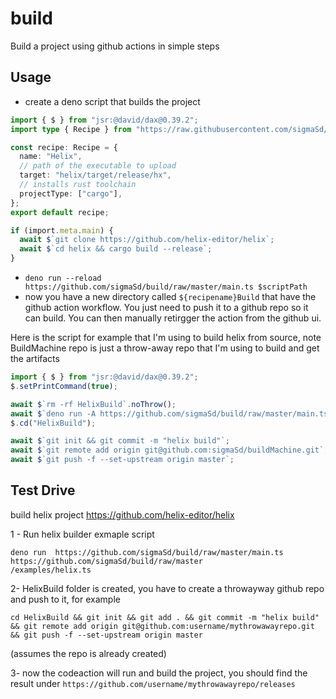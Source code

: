 # build

Build a project using github actions in simple steps

## Usage

- create a deno script that builds the project

```ts
import { $ } from "jsr:@david/dax@0.39.2";
import type { Recipe } from "https://raw.githubusercontent.com/sigmaSd/build/master/lib.ts";

const recipe: Recipe = {
  name: "Helix",
  // path of the executable to upload
  target: "helix/target/release/hx",
  // installs rust toolchain
  projectType: ["cargo"],
};
export default recipe;

if (import.meta.main) {
  await $`git clone https://github.com/helix-editor/helix`;
  await $`cd helix && cargo build --release`;
}
```

- `deno run --reload https://github.com/sigmaSd/build/raw/master/main.ts $scriptPath`
- now you have a new directory called `${recipename}Build` that have the github
  action workflow. You just need to push it to a github repo so it can build.
  You can then manually retirgger the action from the github ui.

Here is the script for example that I'm using to build helix from source, note
BuildMachine repo is just a throw-away repo that I'm using to build and get the
artifacts

```ts
import { $ } from "jsr:@david/dax@0.39.2";
$.setPrintCommand(true);

await $`rm -rf HelixBuild`.noThrow();
await $`deno run -A https://github.com/sigmaSd/build/raw/master/main.ts helix.ts`;
$.cd("HelixBuild");

await $`git init && git commit -m "helix build"`;
await $`git remote add origin git@github.com:sigmaSd/buildMachine.git`;
await $`git push -f --set-upstream origin master`;
```

## Test Drive

build helix project https://github.com/helix-editor/helix

1 - Run helix builder exmaple script

```
deno run  https://github.com/sigmaSd/build/raw/master/main.ts https://github.com/sigmaSd/build/raw/master
/examples/helix.ts
```

2- HelixBuild folder is created, you have to create a throwayway github repo and
push to it, for example

```
cd HelixBuild && git init && git add . && git commit -m "helix build" && git remote add origin git@github.com:username/mythrowawayrepo.git && git push -f --set-upstream origin master
```

(assumes the repo is already created)

3- now the codeaction will run and build the project, you should find the result
under `https://github.com/username/mythrowawayrepo/releases`
